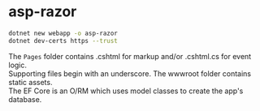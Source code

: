 # asp-razor

```bash
dotnet new webapp -o asp-razor
dotnet dev-certs https --trust
```

The `Pages` folder contains .cshtml for markup and/or .cshtml.cs for event logic.  
Supporting files begin with an underscore. The wwwroot folder contains static assets.  
The EF Core is an O/RM which uses model classes to create the app's database.  
